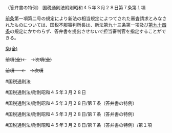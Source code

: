 （答弁書の特例）
国税通則法附則昭和４５年３月２８日第７条第１項

[前条](国税通則法＿＿＿＿附則昭和４５年３月２８日第６条第１項)第一項第二号の規定により新法の相当規定によつてされた審査請求とみなされたものについては、国税不服審判所長は、新法第九十三条第一項及び[第九十四条](国税通則法＿＿＿＿附則昭和４５年３月２８日第９４条第１項)の規定にかかわらず、答弁書を提出させないで担当審判官を指定することができる。

[条(全)](国税通則法＿＿＿＿附則昭和４５年３月２８日第７条_.md)

~~前項(全)←~~　~~→次項(全)~~

~~前項 　 ←~~　~~→次項~~



#国税通則法

#国税通則法/附則昭和４５年３月２８日

#国税通則法/附則昭和４５年３月２８日/第７条（答弁書の特例）

#国税通則法/附則昭和４５年３月２８日/第７条（答弁書の特例）

#国税通則法/附則昭和４５年３月２８日/第７条（答弁書の特例）/第１項


